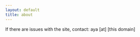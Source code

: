 ```yaml
---
layout: default
title: about
---
```


If there are issues with the site, contact: aya [at] [this domain]
